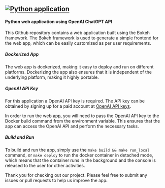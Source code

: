 ###
[![Python application](https://github.com/bkocis/openai-chatgpt-app/actions/workflows/python-app.yml/badge.svg)](https://github.com/bkocis/openai-chatgpt-app/actions/workflows/python-app.yml)
------------------------------------------------------------------------------------------------------------------------

#### Python web application using OpenAI ChatGPT API

This Github repository contains a web application built using the Bokeh framework. The Bokeh framework is used to 
generate a simple frontend for the web app, which can be easily customized as per user requirements.

##### Dockerized App

The web app is dockerized, making it easy to deploy and run on different platforms. 
Dockerizing the app also ensures that it is independent of the underlying platform, making it highly portable.

##### OpenAI API Key

For this application a OpenAI API key is required. The API key can be obtained by signing up for a paid account at [OpenAI API keys](https://platform.openai.com/account/api-keys).

In order to run the web app, you will need to pass the OpenAI API key to the Docker build command from the environment 
variable. This ensures that the app can access the OpenAI API and perform the necessary tasks.



##### Build and Run

To build and run the app, simply use the `make build && make run_local` command, or `make deploy` to run the docker container 
 in detached mode, which means that the container runs in the background and the console is released to the user for other activities.

Thank you for checking out our project. 
Please feel free to submit any issues or pull requests to help us improve the app.